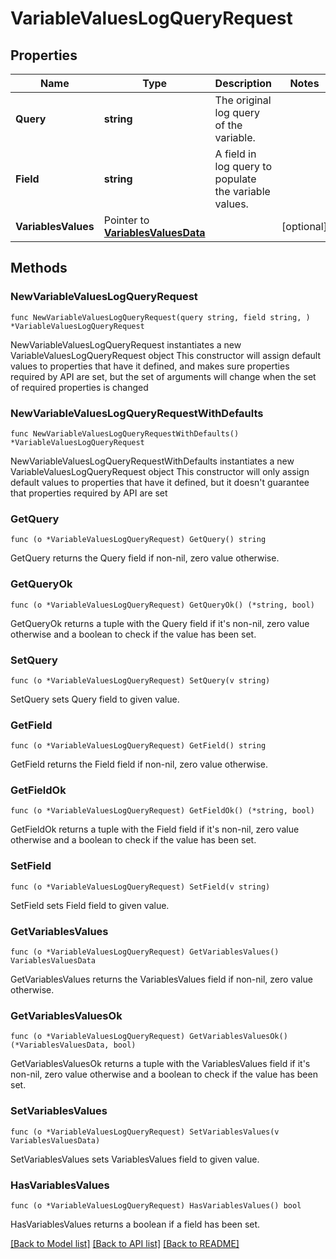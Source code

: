 # VariableValuesLogQueryRequest

## Properties

Name | Type | Description | Notes
------------ | ------------- | ------------- | -------------
**Query** | **string** | The original log query of the variable. | 
**Field** | **string** | A field in log query to populate the variable values. | 
**VariablesValues** | Pointer to [**VariablesValuesData**](VariablesValuesData.md) |  | [optional] 

## Methods

### NewVariableValuesLogQueryRequest

`func NewVariableValuesLogQueryRequest(query string, field string, ) *VariableValuesLogQueryRequest`

NewVariableValuesLogQueryRequest instantiates a new VariableValuesLogQueryRequest object
This constructor will assign default values to properties that have it defined,
and makes sure properties required by API are set, but the set of arguments
will change when the set of required properties is changed

### NewVariableValuesLogQueryRequestWithDefaults

`func NewVariableValuesLogQueryRequestWithDefaults() *VariableValuesLogQueryRequest`

NewVariableValuesLogQueryRequestWithDefaults instantiates a new VariableValuesLogQueryRequest object
This constructor will only assign default values to properties that have it defined,
but it doesn't guarantee that properties required by API are set

### GetQuery

`func (o *VariableValuesLogQueryRequest) GetQuery() string`

GetQuery returns the Query field if non-nil, zero value otherwise.

### GetQueryOk

`func (o *VariableValuesLogQueryRequest) GetQueryOk() (*string, bool)`

GetQueryOk returns a tuple with the Query field if it's non-nil, zero value otherwise
and a boolean to check if the value has been set.

### SetQuery

`func (o *VariableValuesLogQueryRequest) SetQuery(v string)`

SetQuery sets Query field to given value.


### GetField

`func (o *VariableValuesLogQueryRequest) GetField() string`

GetField returns the Field field if non-nil, zero value otherwise.

### GetFieldOk

`func (o *VariableValuesLogQueryRequest) GetFieldOk() (*string, bool)`

GetFieldOk returns a tuple with the Field field if it's non-nil, zero value otherwise
and a boolean to check if the value has been set.

### SetField

`func (o *VariableValuesLogQueryRequest) SetField(v string)`

SetField sets Field field to given value.


### GetVariablesValues

`func (o *VariableValuesLogQueryRequest) GetVariablesValues() VariablesValuesData`

GetVariablesValues returns the VariablesValues field if non-nil, zero value otherwise.

### GetVariablesValuesOk

`func (o *VariableValuesLogQueryRequest) GetVariablesValuesOk() (*VariablesValuesData, bool)`

GetVariablesValuesOk returns a tuple with the VariablesValues field if it's non-nil, zero value otherwise
and a boolean to check if the value has been set.

### SetVariablesValues

`func (o *VariableValuesLogQueryRequest) SetVariablesValues(v VariablesValuesData)`

SetVariablesValues sets VariablesValues field to given value.

### HasVariablesValues

`func (o *VariableValuesLogQueryRequest) HasVariablesValues() bool`

HasVariablesValues returns a boolean if a field has been set.


[[Back to Model list]](../README.md#documentation-for-models) [[Back to API list]](../README.md#documentation-for-api-endpoints) [[Back to README]](../README.md)



